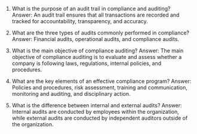 

1. What is the purpose of an audit trail in compliance and auditing?
Answer: An audit trail ensures that all transactions are recorded and tracked for accountability, transparency, and accuracy.

2. What are the three types of audits commonly performed in compliance?
Answer: Financial audits, operational audits, and compliance audits.

3. What is the main objective of compliance auditing?
Answer: The main objective of compliance auditing is to evaluate and assess whether a company is following laws, regulations, internal policies, and procedures.

4. What are the key elements of an effective compliance program?
Answer: Policies and procedures, risk assessment, training and communication, monitoring and auditing, and disciplinary action.

5. What is the difference between internal and external audits?
Answer: Internal audits are conducted by employees within the organization, while external audits are conducted by independent auditors outside of the organization.